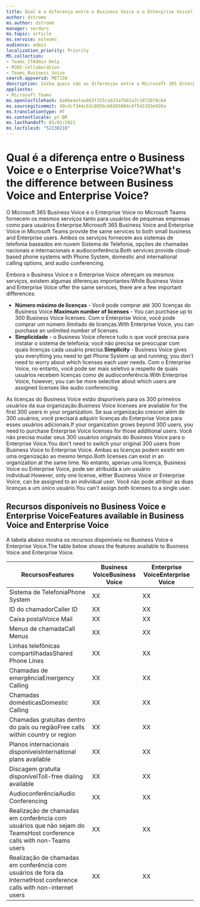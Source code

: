 ```yaml
---
title: Qual é a diferença entre o Business Voice e o Enterprise Voice?
author: dstrome
ms.author: dstrome
manager: serdars
ms.topic: article
ms.service: msteams
audience: admin
localization_priority: Priority
MS.collection:
- Teams_ITAdmin_Help
- M365-collaboration
- Teams_Business_Voice
search.appverid: MET150
description: Saiba quais são as diferenças entre o Microsoft 365 Enterprise Voice e o Business Voice.
appliesto:
- Microsoft Teams
ms.openlocfilehash: ba0beaefaa863f155cab33a7b01a7c1072078c64
ms.sourcegitcommit: 49cdcf344c63c805bcb6365804c6f5d1393e926a
ms.translationtype: HT
ms.contentlocale: pt-BR
ms.lasthandoff: 05/03/2021
ms.locfileid: "52130210"
---
```

# <a name="whats-the-difference-between-business-voice-and-enterprise-voice"></a><span data-ttu-id="5ab72-103">Qual é a diferença entre o Business Voice e o Enterprise Voice?</span><span class="sxs-lookup"><span data-stu-id="5ab72-103">What's the difference between Business Voice and Enterprise Voice?</span></span>

<span data-ttu-id="5ab72-104">O Microsoft 365 Business Voice e o Enterprise Voice no Microsoft Teams fornecem os mesmos serviços tanto para usuários de pequenas empresas como para usuários Enterprise.</span><span class="sxs-lookup"><span data-stu-id="5ab72-104">Microsoft 365 Business Voice and Enterprise Voice in Microsoft Teams provide the same services to both small business and Enterprise users.</span></span> <span data-ttu-id="5ab72-105">Ambos os serviços fornecem aos sistemas de telefonia baseados em nuvem Sistema de Telefonia, opções de chamadas nacionais e internacionais e audioconferência.</span><span class="sxs-lookup"><span data-stu-id="5ab72-105">Both services provide cloud-based phone systems with Phone System, domestic and international calling options, and audio conferencing.</span></span>

<span data-ttu-id="5ab72-106">Embora o Business Voice e o Enterprise Voice ofereçam os mesmos serviços, existem algumas diferenças importantes:</span><span class="sxs-lookup"><span data-stu-id="5ab72-106">While Business Voice and Enterprise Voice offer the same services, there are a few important differences:</span></span>

- <span data-ttu-id="5ab72-107">**Número máximo de licenças** - Você pode comprar até 300 licenças do Business Voice.</span><span class="sxs-lookup"><span data-stu-id="5ab72-107">**Maximum number of licenses** - You can purchase up to 300 Business Voice licenses.</span></span> <span data-ttu-id="5ab72-108">Com o Enterprise Voice, você pode comprar um número ilimitado de licenças.</span><span class="sxs-lookup"><span data-stu-id="5ab72-108">With Enterprise Voice, you can purchase an unlimited number of licenses.</span></span>
- <span data-ttu-id="5ab72-109">**Simplicidade** - o Business Voice oferece tudo o que você precisa para instalar o sistema de telefonia; você não precisa se preocupar com quais licenças cada usuário precisa.</span><span class="sxs-lookup"><span data-stu-id="5ab72-109">**Simplicity** - Business Voice gives you everything you need to get Phone System up and running; you don't need to worry about which licenses each user needs.</span></span> <span data-ttu-id="5ab72-110">Com o Enterprise Voice, no entanto, você pode ser mais seletivo a respeito de quais usuários recebem licenças como de audioconferência.</span><span class="sxs-lookup"><span data-stu-id="5ab72-110">With Enterprise Voice, however, you can be more selective about which users are assigned licenses like audio conferencing.</span></span>

<span data-ttu-id="5ab72-111">As licenças do Business Voice estão disponíveis para os 300 primeiros usuários da sua organização.</span><span class="sxs-lookup"><span data-stu-id="5ab72-111">Business Voice licenses are available for the first 300 users in your organization.</span></span> <span data-ttu-id="5ab72-112">Se sua organização crescer além de 300 usuários, você precisará adquirir licenças do Enterprise Voice para esses usuários adicionais.</span><span class="sxs-lookup"><span data-stu-id="5ab72-112">If your organization grows beyond 300 users, you need to purchase Enterprise Voice licenses for those additional users.</span></span> <span data-ttu-id="5ab72-113">Você não precisa mudar seus 300 usuários originais do Business Voice para o Enterprise Voice.</span><span class="sxs-lookup"><span data-stu-id="5ab72-113">You don't need to switch your original 300 users from Business Voice to Enterprise Voice.</span></span> <span data-ttu-id="5ab72-114">Ambas as licenças podem existir em uma organização ao mesmo tempo.</span><span class="sxs-lookup"><span data-stu-id="5ab72-114">Both licenses can exist in an organization at the same time.</span></span> <span data-ttu-id="5ab72-115">No entanto, apenas uma licença, Business Voice ou Enterprise Voice, pode ser atribuída a um usuário individual.</span><span class="sxs-lookup"><span data-stu-id="5ab72-115">However, only one license, either Business Voice or Enterprise Voice, can be assigned to an individual user.</span></span> <span data-ttu-id="5ab72-116">Você não pode atribuir as duas licenças a um único usuário.</span><span class="sxs-lookup"><span data-stu-id="5ab72-116">You can't assign both licenses to a single user.</span></span>

## <a name="features-available-in-business-voice-and-enterprise-voice"></a><span data-ttu-id="5ab72-117">Recursos disponíveis no Business Voice e Enterprise Voice</span><span class="sxs-lookup"><span data-stu-id="5ab72-117">Features available in Business Voice and Enterprise Voice</span></span>

<span data-ttu-id="5ab72-118">A tabela abaixo mostra os recursos disponíveis no Business Voice e Enterprise Voice.</span><span class="sxs-lookup"><span data-stu-id="5ab72-118">The table below shows the features available to Business Voice and Enterprise Voice.</span></span>

| <span data-ttu-id="5ab72-119">Recursos</span><span class="sxs-lookup"><span data-stu-id="5ab72-119">Features</span></span>                                      | <span data-ttu-id="5ab72-120">Business Voice</span><span class="sxs-lookup"><span data-stu-id="5ab72-120">Business Voice</span></span> | <span data-ttu-id="5ab72-121">Enterprise Voice</span><span class="sxs-lookup"><span data-stu-id="5ab72-121">Enterprise Voice</span></span> |
|-----------------------------------------------|----------------|------------------|
| <span data-ttu-id="5ab72-122">Sistema de Telefonia</span><span class="sxs-lookup"><span data-stu-id="5ab72-122">Phone System</span></span>                                  | <span data-ttu-id="5ab72-123">X</span><span class="sxs-lookup"><span data-stu-id="5ab72-123">X</span></span>              | <span data-ttu-id="5ab72-124">X</span><span class="sxs-lookup"><span data-stu-id="5ab72-124">X</span></span>                |
| <span data-ttu-id="5ab72-125">ID do chamador</span><span class="sxs-lookup"><span data-stu-id="5ab72-125">Caller ID</span></span>                                     | <span data-ttu-id="5ab72-126">X</span><span class="sxs-lookup"><span data-stu-id="5ab72-126">X</span></span>              | <span data-ttu-id="5ab72-127">X</span><span class="sxs-lookup"><span data-stu-id="5ab72-127">X</span></span>                |
| <span data-ttu-id="5ab72-128">Caixa postal</span><span class="sxs-lookup"><span data-stu-id="5ab72-128">Voice Mail</span></span>                                    | <span data-ttu-id="5ab72-129">X</span><span class="sxs-lookup"><span data-stu-id="5ab72-129">X</span></span>              | <span data-ttu-id="5ab72-130">X</span><span class="sxs-lookup"><span data-stu-id="5ab72-130">X</span></span>                |
| <span data-ttu-id="5ab72-131">Menus de chamada</span><span class="sxs-lookup"><span data-stu-id="5ab72-131">Call Menus</span></span>                                    | <span data-ttu-id="5ab72-132">X</span><span class="sxs-lookup"><span data-stu-id="5ab72-132">X</span></span>              | <span data-ttu-id="5ab72-133">X</span><span class="sxs-lookup"><span data-stu-id="5ab72-133">X</span></span>                |
| <span data-ttu-id="5ab72-134">Linhas telefônicas compartilhadas</span><span class="sxs-lookup"><span data-stu-id="5ab72-134">Shared Phone Lines</span></span>                            | <span data-ttu-id="5ab72-135">X</span><span class="sxs-lookup"><span data-stu-id="5ab72-135">X</span></span>              | <span data-ttu-id="5ab72-136">X</span><span class="sxs-lookup"><span data-stu-id="5ab72-136">X</span></span>                |
| <span data-ttu-id="5ab72-137">Chamadas de emergência</span><span class="sxs-lookup"><span data-stu-id="5ab72-137">Emergency Calling</span></span>                             | <span data-ttu-id="5ab72-138">X</span><span class="sxs-lookup"><span data-stu-id="5ab72-138">X</span></span>              | <span data-ttu-id="5ab72-139">X</span><span class="sxs-lookup"><span data-stu-id="5ab72-139">X</span></span>                |
| <span data-ttu-id="5ab72-140">Chamadas domésticas</span><span class="sxs-lookup"><span data-stu-id="5ab72-140">Domestic Calling</span></span>                              | <span data-ttu-id="5ab72-141">X</span><span class="sxs-lookup"><span data-stu-id="5ab72-141">X</span></span>              | <span data-ttu-id="5ab72-142">X</span><span class="sxs-lookup"><span data-stu-id="5ab72-142">X</span></span>                |
| <span data-ttu-id="5ab72-143">Chamadas gratuitas dentro do país ou região</span><span class="sxs-lookup"><span data-stu-id="5ab72-143">Free calls within country or region</span></span>           | <span data-ttu-id="5ab72-144">X</span><span class="sxs-lookup"><span data-stu-id="5ab72-144">X</span></span>              | <span data-ttu-id="5ab72-145">X</span><span class="sxs-lookup"><span data-stu-id="5ab72-145">X</span></span>                |
| <span data-ttu-id="5ab72-146">Planos internacionais disponíveis</span><span class="sxs-lookup"><span data-stu-id="5ab72-146">International plans available</span></span>                 | <span data-ttu-id="5ab72-147">X</span><span class="sxs-lookup"><span data-stu-id="5ab72-147">X</span></span>              | <span data-ttu-id="5ab72-148">X</span><span class="sxs-lookup"><span data-stu-id="5ab72-148">X</span></span>                |
| <span data-ttu-id="5ab72-149">Discagem gratuita disponível</span><span class="sxs-lookup"><span data-stu-id="5ab72-149">Toll-free dialing available</span></span>                   | <span data-ttu-id="5ab72-150">X</span><span class="sxs-lookup"><span data-stu-id="5ab72-150">X</span></span>              | <span data-ttu-id="5ab72-151">X</span><span class="sxs-lookup"><span data-stu-id="5ab72-151">X</span></span>                |
| <span data-ttu-id="5ab72-152">Audioconferência</span><span class="sxs-lookup"><span data-stu-id="5ab72-152">Audio Conferencing</span></span>                            | <span data-ttu-id="5ab72-153">X</span><span class="sxs-lookup"><span data-stu-id="5ab72-153">X</span></span>              | <span data-ttu-id="5ab72-154">X</span><span class="sxs-lookup"><span data-stu-id="5ab72-154">X</span></span>                |
| <span data-ttu-id="5ab72-155">Realização de chamadas em conferência com usuários que não sejam do Teams</span><span class="sxs-lookup"><span data-stu-id="5ab72-155">Host conference calls with non-Teams users</span></span>    | <span data-ttu-id="5ab72-156">X</span><span class="sxs-lookup"><span data-stu-id="5ab72-156">X</span></span>              | <span data-ttu-id="5ab72-157">X</span><span class="sxs-lookup"><span data-stu-id="5ab72-157">X</span></span>                |
| <span data-ttu-id="5ab72-158">Realização de chamadas em conferência com usuários de fora da Internet</span><span class="sxs-lookup"><span data-stu-id="5ab72-158">Host conference calls with non-internet users</span></span> | <span data-ttu-id="5ab72-159">X</span><span class="sxs-lookup"><span data-stu-id="5ab72-159">X</span></span>              | <span data-ttu-id="5ab72-160">X</span><span class="sxs-lookup"><span data-stu-id="5ab72-160">X</span></span>                |
